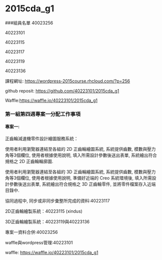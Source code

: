 # 2015cda_g1

###組員名單
40023256

40223101

40223115

40223117

40223119

40223136

課程網址: https://wordpress-2015course.rhcloud.com/?p=256 

github reposit: https://github.com/40223101/2015cda_g1

Waffle:https://waffle.io/40223101/2015cda_g1





### 第一組第四週專案一分配工作事項

#### 專案一:


正齒輪減速機零件設計繪圖服務系統：

使用者利用瀏覽器連結至各組的 2D 正齒輪繪圖系統, 系統提供齒數, 模數與壓力角等3個欄位, 使用者根據使用說明, 填入所需設計參數後送出表單, 系統繪出符合規格之 2D 正齒輪輪廓圖.

使用者利用瀏覽器連結至各組的 3D 正齒輪繪圖系統, 系統提供齒數, 模數與壓力角等3個欄位,
使用者根據使用說明, 準備好近端的 Creo 系統環境後, 填入所需設計參數後送出表單,
系統繪出符合規格之 3D 正齒輪零件, 並將零件檔案存入近端目錄中.

協同過程中, 同步或非同步彙整所完成的資料:40223117

2D正齒輪繪製系統：40223115 (xindus)

3D正齒輪繪製系統：40223119與40223136

專案一資料合併:40023256

waffle與wordpress管理:40223101

waffle: https://waffle.io/40223101/2015cda_g1

